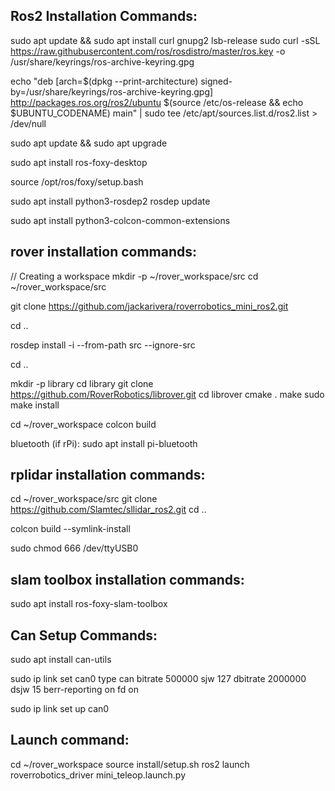 Ros2 Installation Commands:
------------------------------------------------------------
sudo apt update && sudo apt install curl gnupg2 lsb-release
sudo curl -sSL https://raw.githubusercontent.com/ros/rosdistro/master/ros.key  -o /usr/share/keyrings/ros-archive-keyring.gpg

echo "deb [arch=$(dpkg --print-architecture) signed-by=/usr/share/keyrings/ros-archive-keyring.gpg] http://packages.ros.org/ros2/ubuntu $(source /etc/os-release && echo $UBUNTU_CODENAME) main" | sudo tee /etc/apt/sources.list.d/ros2.list > /dev/null

sudo apt update && sudo apt upgrade

sudo apt install ros-foxy-desktop

source /opt/ros/foxy/setup.bash

sudo apt install python3-rosdep2
rosdep update

sudo apt install python3-colcon-common-extensions

rover installation commands:
-------------------------------------------------------------
// Creating a workspace
mkdir -p ~/rover_workspace/src
cd ~/rover_workspace/src

git clone https://github.com/jackarivera/roverrobotics_mini_ros2.git

cd ..

rosdep install -i --from-path src --ignore-src

cd ..

mkdir -p library
cd library
git clone https://github.com/RoverRobotics/librover.git
cd librover
cmake .
make
sudo make install

cd ~/rover_workspace
colcon build

bluetooth (if rPi):
sudo apt install pi-bluetooth

rplidar installation commands:
--------------------------------------
cd ~/rover_workspace/src
git clone https://github.com/Slamtec/sllidar_ros2.git
cd ..

colcon build --symlink-install

sudo chmod 666 /dev/ttyUSB0

slam toolbox installation commands:
------------------------------------------
sudo apt install ros-foxy-slam-toolbox

Can Setup Commands:
-----------------------------------------------
sudo apt install can-utils

sudo ip link set can0 type can bitrate 500000 sjw 127 dbitrate 2000000 dsjw 15 berr-reporting on fd on

sudo ip link set up can0

Launch command:
-----------------------------------------------
cd ~/rover_workspace
source install/setup.sh
ros2 launch roverrobotics_driver mini_teleop.launch.py
